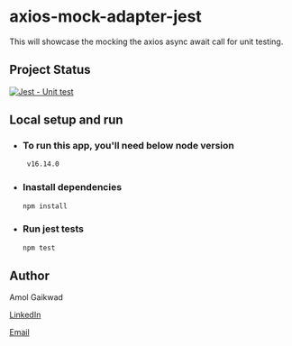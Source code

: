 # axios-mock-adapter-jest
This will showcase the mocking the axios async await call for unit testing.

## Project Status

[![Jest - Unit test](https://github.com/gaikwadamolraj/axios-mock-adapter-jest/actions/workflows/Integration.yml/badge.svg)](https://github.com/gaikwadamolraj/axios-mock-adapter-jest/actions/workflows/Integration.yml)

## Local setup and run
   - ### To run this app, you'll need below node version
     ```sh
      v16.14.0
     ```

   - ### Inastall dependencies
     ```sh
     npm install
     ```
   - ### Run jest tests
     ```sh
     npm test
     ```
    
## Author
 Amol Gaikwad

 [LinkedIn](https://www.linkedin.com/in/gaikwadamolraj/)

 [Email](mailto:gaikwadamolraj@gmail.com)